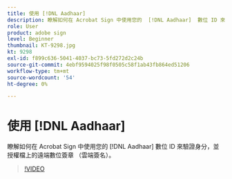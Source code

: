 ```yaml
---
title: 使用 [!DNL Aadhaar]
description: 瞭解如何在 Acrobat Sign 中使用您的  [!DNL Aadhaar]  數位 ID 來驗證身分，並授權在檔上進行遠端數位簽章 （雲端簽名）
role: User
product: adobe sign
level: Beginner
thumbnail: KT-9298.jpg
kt: 9298
exl-id: f899c636-5041-4037-bc73-5fd272d2c24b
source-git-commit: 4ebf9594025f98f0505c58f1ab43fb864ed51206
workflow-type: tm+mt
source-wordcount: '54'
ht-degree: 0%

---
```


# 使用 [!DNL Aadhaar]

瞭解如何在 Acrobat Sign 中使用您的 [!DNL Aadhaar] 數位 ID 來驗證身分，並授權檔上的遠端數位簽章 （雲端簽名）。

>[!VIDEO](https://video.tv.adobe.com/v/338362?quality=12&learn=on&hidetitle=true)
